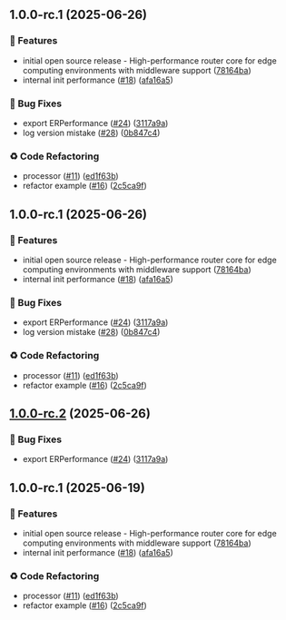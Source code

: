 ## 1.0.0-rc.1 (2025-06-26)

### 🚀 Features

* initial open source release - High-performance router core for edge computing environments with middleware support ([78164ba](https://github.com/unieojs/unieo/commit/78164ba48f18afd2204bc02bcba4a48c1deea162))
* internal init performance ([#18](https://github.com/unieojs/unieo/issues/18)) ([afa16a5](https://github.com/unieojs/unieo/commit/afa16a55f9ce3963a5f2bb1540658e5a85514492))

### 🐛 Bug Fixes

* export ERPerformance ([#24](https://github.com/unieojs/unieo/issues/24)) ([3117a9a](https://github.com/unieojs/unieo/commit/3117a9a7a21c254a1b7e34a88bc46d2b97e672db))
* log version mistake ([#28](https://github.com/unieojs/unieo/issues/28)) ([0b847c4](https://github.com/unieojs/unieo/commit/0b847c41ff0975b724fbb81909d24bceea9560cc))

### ♻️ Code Refactoring

* processor ([#11](https://github.com/unieojs/unieo/issues/11)) ([ed1f63b](https://github.com/unieojs/unieo/commit/ed1f63b2e8a42db9dc2cd1df0f42a763cd74992b))
* refactor example ([#16](https://github.com/unieojs/unieo/issues/16)) ([2c5ca9f](https://github.com/unieojs/unieo/commit/2c5ca9f5b0d54d88399ed34f47a5fe7658c30a3b))

## 1.0.0-rc.1 (2025-06-26)

### 🚀 Features

* initial open source release - High-performance router core for edge computing environments with middleware support ([78164ba](https://github.com/unieojs/unieo/commit/78164ba48f18afd2204bc02bcba4a48c1deea162))
* internal init performance ([#18](https://github.com/unieojs/unieo/issues/18)) ([afa16a5](https://github.com/unieojs/unieo/commit/afa16a55f9ce3963a5f2bb1540658e5a85514492))

### 🐛 Bug Fixes

* export ERPerformance ([#24](https://github.com/unieojs/unieo/issues/24)) ([3117a9a](https://github.com/unieojs/unieo/commit/3117a9a7a21c254a1b7e34a88bc46d2b97e672db))
* log version mistake ([#28](https://github.com/unieojs/unieo/issues/28)) ([0b847c4](https://github.com/unieojs/unieo/commit/0b847c41ff0975b724fbb81909d24bceea9560cc))

### ♻️ Code Refactoring

* processor ([#11](https://github.com/unieojs/unieo/issues/11)) ([ed1f63b](https://github.com/unieojs/unieo/commit/ed1f63b2e8a42db9dc2cd1df0f42a763cd74992b))
* refactor example ([#16](https://github.com/unieojs/unieo/issues/16)) ([2c5ca9f](https://github.com/unieojs/unieo/commit/2c5ca9f5b0d54d88399ed34f47a5fe7658c30a3b))

## [1.0.0-rc.2](https://github.com/unieojs/unieo/compare/v1.0.0-rc.1...v1.0.0-rc.2) (2025-06-26)

### 🐛 Bug Fixes

* export ERPerformance ([#24](https://github.com/unieojs/unieo/issues/24)) ([3117a9a](https://github.com/unieojs/unieo/commit/3117a9a7a21c254a1b7e34a88bc46d2b97e672db))

## 1.0.0-rc.1 (2025-06-19)

### 🚀 Features

* initial open source release - High-performance router core for edge computing environments with middleware support ([78164ba](https://github.com/unieojs/unieo/commit/78164ba48f18afd2204bc02bcba4a48c1deea162))
* internal init performance ([#18](https://github.com/unieojs/unieo/issues/18)) ([afa16a5](https://github.com/unieojs/unieo/commit/afa16a55f9ce3963a5f2bb1540658e5a85514492))

### ♻️ Code Refactoring

* processor ([#11](https://github.com/unieojs/unieo/issues/11)) ([ed1f63b](https://github.com/unieojs/unieo/commit/ed1f63b2e8a42db9dc2cd1df0f42a763cd74992b))
* refactor example ([#16](https://github.com/unieojs/unieo/issues/16)) ([2c5ca9f](https://github.com/unieojs/unieo/commit/2c5ca9f5b0d54d88399ed34f47a5fe7658c30a3b))
